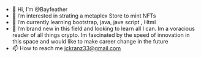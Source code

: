 - 👋 Hi, I’m @Bayfeather
- 👀 I’m interested in strating a metaplex Store to mint NFTs
- 🌱 I’m currently learning bootstrap, java, jave script , Html
- 💞️ I’m brand new in this field and looking to learn all I can. Im a voracious reader of all things crypto. Im fascinated by the speed of innovation in this space and would like to make career change in the future
- 📫 How to reach me jckranz33@gmail.com

<!---
Bayfeather/Bayfeather is a ✨ special ✨ repository because its `README.md` (this file) appears on your GitHub profile.
You can click the Preview link to take a look at your changes.
--->
